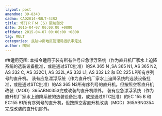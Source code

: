 ```yaml
---
layout: post
amendno: 39-8343
cadno: CAD2014-MULT-43R2
title: 修订ＲＦＭ（Ｓ）限制部分
date: 2015-04-07 00:00:00 +0800
effdate: 2015-04-07 00:00:00 +0800
tag: MULT
categories: 民航中南地区管理局适航审定处
author: 陶娟
---
```


##适用范围:
本指令适用于装有所有件号应急漂浮系统（作为直升机厂家水上迫降系统的选装设备批准，或是通过STC批准）的SA 365 N ,SA 365 N1, AS 365 N2, AS 332 C, AS 332C1, AS 332L,AS 332 L1, AS 332 L2 和 EC 225 LP所有序列号的直升机。
装有应急漂浮系统（作为直升机厂家水上迫降系统的选装设备批准，或是通过STC批准）的AS 365 N3所有序列号的直升机，但按照空客直升机改装（MOD）365ABN0353完成改装的直升机除外。
装有应急漂浮系统（作为直升机厂家水上迫降系统的选装设备批准，或是通过STC批准）的EC 155 B 和 EC155 B1所有序列号的直升机，但按照空客直升机改装（MOD）365ABN0354完成改装的直升机除外。

